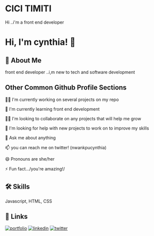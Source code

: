 
# CICI TIMITI

Hi ..i'm a front end developer 


# Hi, I'm cynthia! 👋


## 🚀 About Me
front end developer ..i,m new to tech and software development


## Other Common Github Profile Sections
👩‍💻 I'm currently working on several projects on my repo

🧠 I'm currently learning front end development

👯‍♀️ I'm looking to collaborate on any projects that will help me grow

🤔 I'm looking for help with new projects to work on to improve my skills

💬 Ask me about anything

📫 you can reach me on twitter! (nwankpucynthia)

😄 Pronouns are she/her

⚡️ Fun fact.../you're amazing!/


## 🛠 Skills
Javascript, HTML, CSS


## 🔗 Links
[![portfolio](https://img.shields.io/badge/my_portfolio-000?style=for-the-badge&logo=ko-fi&logoColor=white)](https://zuriportfolio.cesea.repl.co/)
[![linkedin](https://img.shields.io/badge/linkedin-0A66C2?style=for-the-badge&logo=linkedin&logoColor=white)](https://www.linkedin.com/in/cece-timothy-91963622/)
[![twitter](https://img.shields.io/badge/twitter-1DA1F2?style=for-the-badge&logo=twitter&logoColor=white)](https://twitter.com/NwankpuCynthia?t=epUMsdfHiqUIUUVthGK3oA&s=09/)


